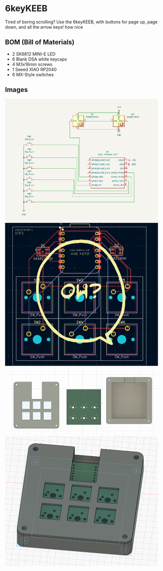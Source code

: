 # 6keyKEEB

Tired of boring scrolling? Use the 6keyKEEB, with buttons for page up, page down, and all the arrow keys! how nice

## BOM (Bill of Materials)

- 2 SK6812 MINI-E LED
- 6 Blank DSA white keycaps
- 4 M3x16mm screws
- 1 Seeed XIAO RP2040
- 6 MX-Style switches

## Images
![Schematic](assets/schematic.png)  
![PCB](assets/pcb.png)  
![Overall](assets/overall.png)  
![Fitted together](assets/fitTogether.png)  
